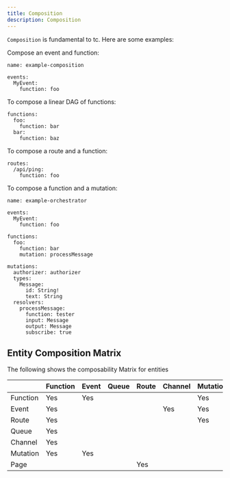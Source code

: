 ```yaml
---
title: Composition
description: Composition
---
```


`Composition` is fundamental to tc. Here are some examples:

Compose an event and function:

```
name: example-composition

events:
  MyEvent:
    function: foo
```

To compose a linear DAG of functions:

```
functions:
  foo:
    function: bar
  bar:
	function: baz
```

To compose a route and a function:

```
routes:
  /api/ping:
    function: foo
```
To compose a function and a mutation:


```
name: example-orchestrator

events:
  MyEvent:
    function: foo

functions:
  foo:
    function: bar
    mutation: processMessage

mutations:
  authorizer: authorizer
  types:
    Message:
      id: String!
      text: String
  resolvers:
    processMessage:
      function: tester
      input: Message
      output: Message
      subscribe: true
```

## Entity Composition Matrix

The following shows the composability Matrix for entities


|          | Function | Event | Queue | Route | Channel | Mutation | Page |
|----------|----------|-------|-------|-------|---------|----------|------|
| Function | Yes      | Yes   |       |       |         | Yes      |      |
| Event    | Yes      |       |       |       | Yes     | Yes      |      |
| Route    | Yes      |       |       |       |         | Yes      |      |
| Queue    | Yes      |       |       |       |         |          |      |
| Channel  | Yes      |       |       |       |         |          |      |
| Mutation | Yes      | Yes   |       |       |         |          |      |
| Page     |          |       |       | Yes   |         |          |      |
